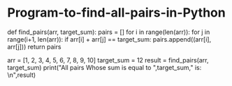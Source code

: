 # Program-to-find-all-pairs-in-Python

def find_pairs(arr, target_sum):
    pairs = []
    for i in range(len(arr)):
        for j in range(i+1, len(arr)):
            if arr[i] + arr[j] == target_sum:
                pairs.append((arr[i], arr[j]))
    return pairs

arr = [1, 2, 3, 4, 5, 6, 7, 8, 9, 10]
target_sum = 12
result = find_pairs(arr, target_sum)
print("All pairs Whose sum is equal to ",target_sum," is: \n",result)
